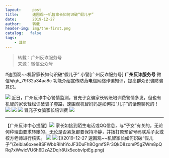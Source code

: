```yaml
---
layout:     post
title:      速围观~~机智家长如何识破“假儿子”
date:       2019-12-27
author:     转载
header-img: img/the-first.png
catalog:   false
tags:
    - 其他
---
```


<blockquote><p>转载：广州反诈服务号<br>
来源：微信公众号</p></blockquote>

#速围观~~机智家长如何识破“假儿子”
小警[广州反诈服务号]
**广州反诈服务号**
微信号gh_79f32a34aa8c
功能介绍宣传防范电信网络诈骗知识，提高群众识骗防骗意识。

![]({{site.baseurl}}/postimg/LxnwFVibibxaG2LEaKVUrbvQTvz3VCZbaRMY9RwgR2ywrRsdrkibwZ37TBabhkUibibiaHYakujl6n5cQOoMPribwEEicw.gif)
近日，广州反诈中心警情监测，冒充子女骗家长转账培训费警情多发，但也有机智的家长轻松识破骗子套路，速围观机智妈妈是如何把“儿子”的话题聊死的！
![]({{site.baseurl}}/postimg/LxnwFVibibxaG2LEaKVUrbvQTvz3VCZbaRNyqpcPztXaguUpsgsCc3s1dh04Nibx43J1Hd7LB7dFo36h0GmUAdepQ.jpeg)
![]({{site.baseurl}}/postimg/LxnwFVibibxaG2LEaKVUrbvQTvz3VCZbaRWgOIo5Sc6kGpegHGssJrsAjicSauJ3SmouMwjH5ticNQmb04wDib0fIVw.jpeg)
![]({{site.baseurl}}/postimg/U80CvqU0rQr7mID51JJEcR0XMrQK5WlVIsBia8wxmk0mjoK0ut7NMibSwHy5JnebtNQZIKzjTw3uiatmLKxE1jHFw.gif)
冒充子女骗家长培训费
![]({{site.baseurl}}/postimg/U80CvqU0rQr7mID51JJEcR0XMrQK5WlVIsBia8wxmk0mjoK0ut7NMibSwHy5JnebtNQZIKzjTw3uiatmLKxE1jHFw.gif)
***
【广州反诈中心提醒】![](https://mmbiz.qpic.cn/mmbiz/cZV2hRpuAPiavVX92bia86P6Y5cYwQcYYkSF524O48wWQW1xhXD4ALrXbofsjVgXt8DqHUlAENo746qlAdIDQeZg/640?)
家长如接到陌生电话或QQ信息，与“子女”有关的，无论何种理由要求转账的，无论是否紧急都要保持冷静，并拨打原预留号码联系子女或校方老师进行核实。
![]({{site.baseurl}}/postimg/4BY4nn87ITkYibXSrg4akQicFianNJCG2W3iaKXPXwZkxWQF5Dth5XkjRDxFr7coiajCXeKoKL1jqLT501iazy11pxXw.gif)
![]({{site.baseurl}}/postimg/Zeibia6oxee8QP5m0QVIFRIhMBFCM7eaFn4r7ufSm0Ma5I0nRV6UDCALV3ePbShFzvxNkzrzuyReS6j0iape39Q9w.png)![](2019-12-27
速围观~~机智家长如何识破“假儿子”\\Zeibia6oxee8SFWbbRIhhYoJF3DuFh8OgmfSPr3QkD8zomP5gZWm8pQRq7xWwicVU6h6DzAZDqIr8Ux5eobvIptEg.png)
